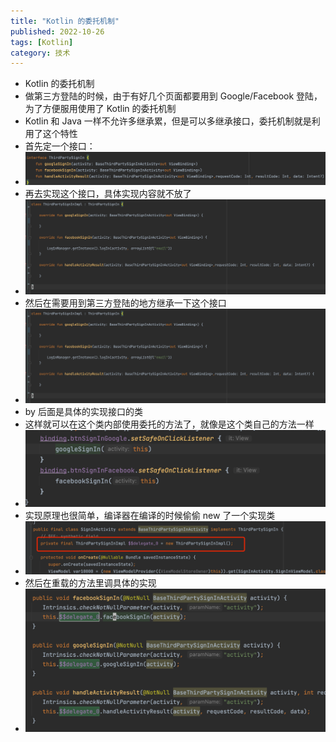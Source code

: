 ```yaml
---
title: "Kotlin 的委托机制"
published: 2022-10-26
tags: [Kotlin]
category: 技术
---
```


- Kotlin 的委托机制
- 做第三方登陆的时候，由于有好几个页面都要用到 Google/Facebook 登陆，为了方便服用使用了 Kotlin 的委托机制
- Kotlin 和 Java 一样不允许多继承累，但是可以多继承接口，委托机制就是利用了这个特性
- 首先定一个接口：
- ![img.png](img.png)
- 再去实现这个接口，具体实现内容就不放了
- ![img_1.png](img_1.png)
- 然后在需要用到第三方登陆的地方继承一下这个接口
- ![img_2.png](img_2.png)
- by 后面是具体的实现接口的类
- 这样就可以在这个类内部使用委托的方法了，就像是这个类自己的方法一样
- ![img_3.png](img_3.png)
- 实现原理也很简单，编译器在编译的时候偷偷 new 了一个实现类
- ![img_4.png](img_4.png)
- 然后在重载的方法里调具体的实现
- ![img_5.png](img_5.png)